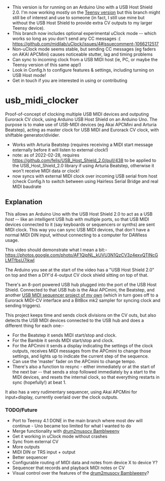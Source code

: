 - This version is for running on an Arduino Uno with a USB Host Shield 2.0.  I'm now working mostly on the [Teensy version](https://github.com/doctea/usb_midi_clocker) but this branch might still be of interest and use to someone (in fact, I still use mine but without the USB Host Shield to provide extra CV outputs to my larger Teensy device).
- This branch now includes optional experimental uClock mode -- which works so long as you don't send any CC messages :( https://github.com/midilab/uClock/issues/4#issuecomment-1066212517
- Non-uClock mode seems stable, but sending CC messages (eg faders on AKAI APCMini) causes noticeable stutter, lag and timing problems
- Can sync to incoming clock from a USB MIDI host (ie, PC, or maybe the Teensy version of this same app!)
- Look in Config.h to configure features & settings, including turning on USB Host mode!
- Get in touch if you are interested in using or contributing

# usb_midi_clocker

Proof-of-concept of clocking multiple USB MIDI devices and outputing Eurorack CV clock, using Arduino USB Host Shield on an Arduino Uno.  The purpose is to make use of USB-MIDI devices (eg Akai APCMini and Arturia Beatstep), acting as master clock for USB MIDI and Eurorack CV clock, with shiftable generator/divider.

- Works with Arturia Beatstep (requires receiving a MIDI start message externally before it will listen to external clock!)
- note: as of 2022-02-28, requires https://github.com/felis/USB_Host_Shield_2.0/pull/438 to be applied to the USB_Host_Shield_2.0 library if using Arturia Beatstep, otherwise it won't receive MIDI data or clock!
- now syncs with external MIDI clock over incoming USB serial from host (check Config.h to switch between using Hairless Serial Bridge and real MIDI baudrate

## Explanation

This allows an Arduino Uno with the USB Host Shield 2.0 to act as a USB *host* -- like an intelligent USB hub with multiple ports, so that USB MIDI devices connected to it (say keyboards or sequencers or synths) are sent MIDI clock.  This way you can sync USB MIDI devices, that don't have a normal MIDI DIN input, without connecting to a computer for DAWless usage.

This video should demonstrate what I mean a bit:- https://photos.google.com/photo/AF1QipNL_kUVU3N1QzCV3z4exyQTlNcGLMTfbsU7jkwI

The Arduino you see at the start of the video has a "USB Host Shield 2.0" on top and then a DIY'd 4-output CV clock shield sitting on top of that.

There's an 8-port powered USB hub plugged into the port of the USB Host Shield. Connected to that USB hub is the Akai APCmini, the Beatstep, and another [USB MIDI sequencer project of my own](https://github.com/doctea/drum2musocv) (which in turn goes off to a Eurorack MIDI-CV interface and a BitBox mk2 sampler for syncing clock and sending triggers).

This project keeps time and sends clock divisions on the CV outs, but also detects the USB MIDI devices connected to the USB hub and does a different thing for each one:-

- For the Beatstep it sends MIDI start/stop and clock.
- For the Bamble it sends MIDI start/stop and clock.
- For the APCmini it sends a display indicating the settings of the clock outputs, receives MIDI messages from the APCmini to change those settings, and lights up to indicate the current step of the sequence.
- Can use the 'master' fader on the APCmini to change tempo.
- There's also a function to resync - either immediately or at the start of the next bar -- that sends a stop followed immediately by a start to the MIDI devices, and resets the internal clock, so that everything restarts in sync (hopefully!) at beat 1.

It also has a very rudimentary sequencer, using Akai APCMini for input+display, currently overlaid over the clock outputs.

### TODO/Future 

- Port to Teensy 4.1 DONE in the main branch where most dev will continue - Uno became too limited for what I wanted to do
- Merge functionality with [drum2musocv Bamblweeny](https://github.com/doctea/drum2musocv)
- Get it working in uClock mode without crashes
- Sync from external CV
- More outputs
- MIDI DIN or TRS input + output
- Better sequencer
- Configurable routing of MIDI data and notes from device X to device Y?
- Sequencer that records and playback MIDI notes or CV
- Visual control over the features of the [drum2musocv Bamblweeny](https://github.com/doctea/drum2musocv)?
